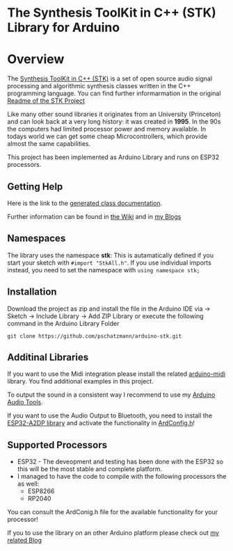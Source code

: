 # The Synthesis ToolKit in C++ (STK) Library for Arduino

# Overview

The [Synthesis ToolKit in C++ (STK)](https://ccrma.stanford.edu/software/stk/) is a set of open source audio
signal processing and algorithmic synthesis classes written in the C++
programming language. You can find further informarmation in the original [Readme of the STK Project](/STK.md)

Like many other sound libraries it originates from an University (Princeton) and can look back at a very long history: it was created in __1995__. In the 90s the computers had limited processor power and memory available. In todays world we
can get some cheap Microcontrollers, which provide almost the same capabilities.    

This project has been implemented as Arduino Library and runs on ESP32 processors. 

## Getting Help

Here is the link to the [generated class documentation](https://pschatzmann.github.io/arduino-stk/html/index.html).

Further information can be found in [the Wiki](https://github.com/pschatzmann/arduino-stk/wiki) and in [my Blogs](https://www.pschatzmann.ch/home/tag/stk/)

## Namespaces

The library uses the namespace __stk__: This is autamatically defined if you start your sketch with 
```#import "StkAll.h"```. If you use individual imports instead, you need to set the namespace with ```using namespace stk;```


## Installation

Download the project as zip and install the file in the Arduino IDE via -> Sketch -> Include Library -> Add ZIP Library or execute the following command in the Arduino Library Folder

```
git clone https://github.com/pschatzmann/arduino-stk.git
```


## Additinal Libraries

If you want to use the Midi integration please install the related [arduino-midi](https://github.com/pschatzmann/arduino-midi) library. You find additional examples in this project.

To output the sound in a consistent way I recommend to use my [Arduino Audio Tools](https://github.com/pschatzmann/arduino-audio-tools).

If you want to use the Audio Output to Bluetooth, you need to install the [ESP32-A2DP library](https://github.com/pschatzmann/ESP32-A2DP) and activate the functionality in [ArdConfig.h](src/ArdConfig.h)!


## Supported Processors

- ESP32 - The deveopment and testing has been done with the ESP32 so this will be the most stable and complete platform. 
- I managed to have the code to compile with the following processors the as well:
  - ESP8266
  - RP2040

You can consult the ArdConig.h file for the available functionality for your processor!

If you to use the library on an other Arduino platform please check out [my related Blog](https://www.pschatzmann.ch/home/2020/09/29/the-synthesis-toolkit-stk-library-for-arduino-running-on-a-nano/)
